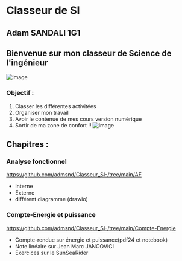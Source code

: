 # Classeur de SI
## Adam SANDALI 1G1 
## Bienvenue sur mon classeur de Science de l'ingénieur
![image](https://github.com/user-attachments/assets/b4a341a5-8a51-4e6a-bfd7-6d1919cf0c80)

### Objectif :
1. Classer les différentes activitées
2. Organiser mon travail
3. Avoir le contenue de mes cours version numérique
4. Sortir de ma zone de confort !!
    ![image]([https://github.com/user-attachments/assets/b4a341a5-8a51-4e6a-bfd7-6d1919cf0c80](https://static.wixstatic.com/media/557f79_7cbdd28074e84e4882ec9314f46d5fb0~mv2.jpeg/v1/fill/w_1024,h_768,al_c,q_90/557f79_7cbdd28074e84e4882ec9314f46d5fb0~mv2.webp))

## Chapitres :
### Analyse fonctionnel
https://github.com/admsnd/Classeur_SI-/tree/main/AF
- Interne
- Externe
- différent diagramme (drawio)
###  Compte-Energie et puissance
https://github.com/admsnd/Classeur_SI-/tree/main/Compte-Energie
- Compte-rendue sur énergie et puissance(pdf24 et notebook)
- Note linéaire sur Jean Marc JANCOVICI
- Exercices sur le SunSeaRider
